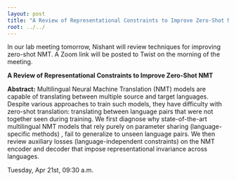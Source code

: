 ```yaml
---
layout: post
title: "A Review of Representational Constraints to Improve Zero-Shot NMT"
root: ../../
---
```

In our lab meeting tomorrow, Nishant will review techniques for improving zero-shot NMT. A Zoom link will be posted to Twist on the morning of the meeting. 

**A Review of Representational Constraints to Improve Zero-Shot NMT**

**Abstract:**
Multilingual Neural Machine Translation (NMT) models are capable of translating between multiple source and target languages. Despite various approaches to train such models, they have difficulty with zero-shot translation: translating between language pairs that were not together seen during training. We first diagnose why state-of-the-art multilingual NMT models that rely purely on parameter sharing (language-specific methods) , fail to generalize to unseen language pairs. We then review auxiliary losses (language-independent constraints) on the NMT encoder and decoder that impose representational invariance across languages.

Tuesday, Apr 21st, 09:30 a.m.
